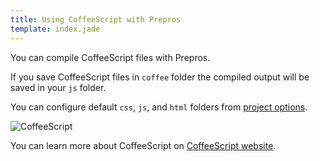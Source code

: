 ```yaml
---
title: Using CoffeeScript with Prepros
template: index.jade
---
```


You can compile CoffeeScript files with Prepros.

If you save CoffeeScript files in `coffee` folder the compiled output will be saved in your `js` folder.

You can configure default `css`, `js`, and `html` folders from [project options](projects.html).

![CoffeeScript](img/coffee/coffee.jpg)


You can learn more about CoffeeScript on [CoffeeScript website](http://coffeescript.org).